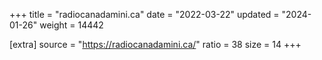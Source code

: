 +++
title = "radiocanadamini.ca"
date = "2022-03-22"
updated = "2024-01-26"
weight = 14442

[extra]
source = "https://radiocanadamini.ca/"
ratio = 38
size = 14
+++
